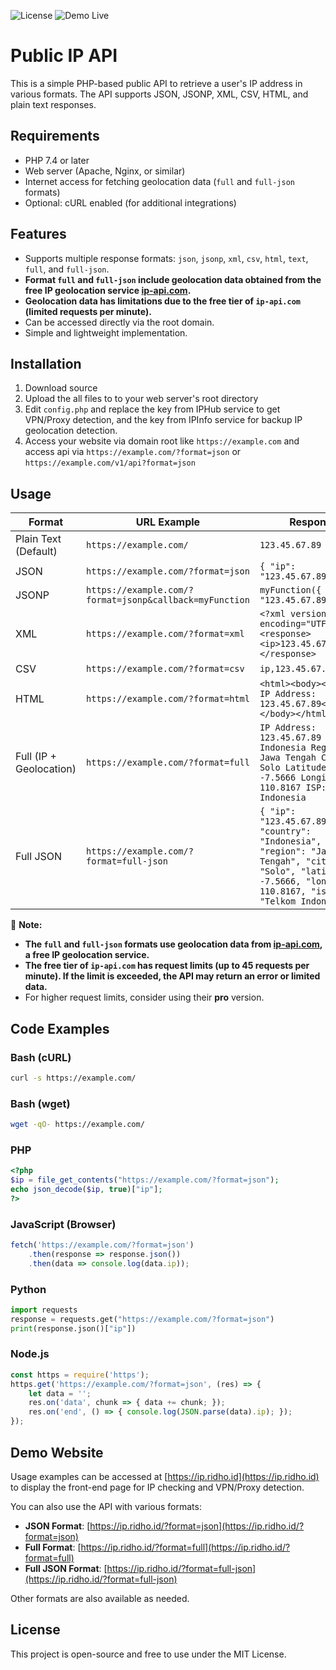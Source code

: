 ![License](https://img.shields.io/github/license/rydhoms/ip-api)
![Demo Live](https://badgen.net/badge/Demo/Website/green?icon=firefox)

# Public IP API

This is a simple PHP-based public API to retrieve a user's IP address in various formats. The API supports JSON, JSONP, XML, CSV, HTML, and plain text responses.

## Requirements
- PHP 7.4 or later
- Web server (Apache, Nginx, or similar)
- Internet access for fetching geolocation data (`full` and `full-json` formats)
- Optional: cURL enabled (for additional integrations)

## Features
- Supports multiple response formats: `json`, `jsonp`, `xml`, `csv`, `html`, `text`, `full`, and `full-json`.
- **Format `full` and `full-json` include geolocation data obtained from the free IP geolocation service [ip-api.com](https://ip-api.com/).**
- **Geolocation data has limitations due to the free tier of `ip-api.com` (limited requests per minute).**
- Can be accessed directly via the root domain.
- Simple and lightweight implementation.

## Installation
1. Download source
2. Upload the all files to to your web server's root directory
3. Edit `config.php` and replace the key from IPHub service to get VPN/Proxy detection, and the key from IPInfo service for backup IP geolocation detection.
4. Access your website via domain root like `https://example.com` and access api via `https://example.com/?format=json` or  `https://example.com/v1/api?format=json`


## Usage
| Format  | URL Example | Response |
|---------|------------|----------|
| Plain Text (Default) | `https://example.com/` | `123.45.67.89` |
| JSON | `https://example.com/?format=json` | `{ "ip": "123.45.67.89" }` |
| JSONP | `https://example.com/?format=jsonp&callback=myFunction` | `myFunction({ "ip": "123.45.67.89" });` |
| XML | `https://example.com/?format=xml` | `<?xml version="1.0" encoding="UTF-8"?><response><ip>123.45.67.89</ip></response>` |
| CSV | `https://example.com/?format=csv` | `ip,123.45.67.89` |
| HTML | `https://example.com/?format=html` | `<html><body><p>Your IP Address: 123.45.67.89</p></body></html>` |
| Full (IP + Geolocation) | `https://example.com/?format=full` | ``` IP Address: 123.45.67.89 Country: Indonesia Region: Jawa Tengah City: Solo Latitude: -7.5666 Longitude: 110.8167 ISP: Telkom Indonesia ``` |
| Full JSON | `https://example.com/?format=full-json` | ``` { "ip": "123.45.67.89", "country": "Indonesia", "region": "Jawa Tengah", "city": "Solo", "latitude": -7.5666, "longitude": 110.8167, "isp": "Telkom Indonesia" } ``` |

🔹 **Note:**  
- **The `full` and `full-json` formats use geolocation data from [ip-api.com](https://ip-api.com/), a free IP geolocation service.**  
- **The free tier of `ip-api.com` has request limits (up to 45 requests per minute). If the limit is exceeded, the API may return an error or limited data.**  
- For higher request limits, consider using their **pro** version.  

## Code Examples

### Bash (cURL)
```sh
curl -s https://example.com/
```

### Bash (wget)
```sh
wget -qO- https://example.com/
```

### PHP
```php
<?php
$ip = file_get_contents("https://example.com/?format=json");
echo json_decode($ip, true)["ip"];
?>
```

### JavaScript (Browser)
```javascript
fetch('https://example.com/?format=json')
    .then(response => response.json())
    .then(data => console.log(data.ip));
```

### Python
```python
import requests
response = requests.get("https://example.com/?format=json")
print(response.json()["ip"])
```

### Node.js
```javascript
const https = require('https');
https.get('https://example.com/?format=json', (res) => {
    let data = '';
    res.on('data', chunk => { data += chunk; });
    res.on('end', () => { console.log(JSON.parse(data).ip); });
});
```

## Demo Website
Usage examples can be accessed at [https://ip.ridho.id](https://ip.ridho.id) to display the front-end page for IP checking and VPN/Proxy detection.

You can also use the API with various formats:
- **JSON Format**: [https://ip.ridho.id/?format=json](https://ip.ridho.id/?format=json)
- **Full Format**: [https://ip.ridho.id/?format=full](https://ip.ridho.id/?format=full)
- **Full JSON Format**: [https://ip.ridho.id/?format=full-json](https://ip.ridho.id/?format=full-json)

Other formats are also available as needed.

## License
This project is open-source and free to use under the MIT License.
